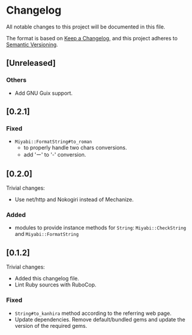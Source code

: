 # Changelog

All notable changes to this project will be documented in this file.

The format is based on [Keep a Changelog][cl], and this project adheres to [Semantic Versioning][v].

[cl]: https://keepachangelog.com/en/1.0.0/
[v]: https://semver.org/spec/v2.0.0.html

## [Unreleased]

### Others

* Add GNU Guix support.

## [0.2.1]

### Fixed

* `Miyabi::FormatString#to_roman`
  * to properly handle two chars conversions.
  * add 'ー' to '-' conversion.

## [0.2.0]

Trivial changes:

* Use net/http and Nokogiri instead of Mechanize.

### Added

* modules to provide instance methods for `String`: `Miyabi::CheckString` and `Miyabi::FormatString`

## [0.1.2]

Trivial changes:

* Added this changelog file.
* Lint Ruby sources with RuboCop.

### Fixed

* `String#to_kanhira` method according to the referring web page.
* Update dependencies.
  Remove default/bundled gems and update the version of the required gems.
